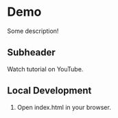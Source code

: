 # Demo

Some description! 

## Subheader

Watch tutorial on YouTube.

## Local Development

1. Open index.html in your browser.